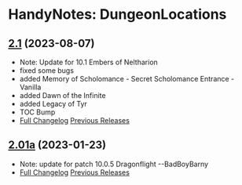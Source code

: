 # HandyNotes: DungeonLocations
## [2.1](https://github.com/Ssesmar/HandyNotes_DungeonLocations) (2023-08-07)
- Note: Update for 10.1 Embers of Neltharion
- fixed some bugs
- added Memory of Scholomance - Secret Scholomance Entrance - Vanilla
- added Dawn of the Infinite
- added Legacy of Tyr
- TOC Bump
- [Full Changelog](https://github.com/Ssesmar/HandyNotes_DungeonLocations/compare/2.01...2.1) [Previous Releases](https://github.com/Ssesmar/HandyNotes_DungeonLocations/releases)

## [2.01a](https://github.com/Ssesmar/HandyNotes_DungeonLocations) (2023-01-23)
- Note: update for patch 10.0.5 Dragonflight --BadBoyBarny
- [Full Changelog](https://github.com/Ssesmar/HandyNotes_DungeonLocations/compare/2.0...2.01a) [Previous Releases](https://github.com/Ssesmar/HandyNotes_DungeonLocations/releases)
